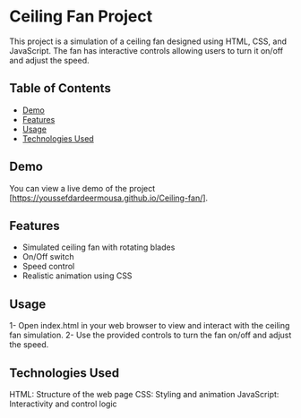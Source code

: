 # Ceiling Fan Project

This project is a simulation of a ceiling fan designed using HTML, CSS, and JavaScript. The fan has interactive controls allowing users to turn it on/off and adjust the speed.

## Table of Contents

- [Demo](#demo)
- [Features](#features)
- [Usage](#usage)
- [Technologies Used](#technologies-used)


## Demo

You can view a live demo of the project [https://youssefdardeermousa.github.io/Ceiling-fan/].

## Features

- Simulated ceiling fan with rotating blades
- On/Off switch
- Speed control 
- Realistic animation using CSS

## Usage

   1- Open index.html in your web browser to view and interact with the ceiling fan simulation.
   2- Use the provided controls to turn the fan on/off and adjust the speed.
   
## Technologies Used
  HTML: Structure of the web page
  CSS: Styling and animation
  JavaScript: Interactivity and control logic



